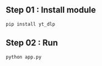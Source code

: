 <h2>Step 01 : Install module </h2>
<code>pip install yt_dlp</code>
<h2>Step 02 : Run</h2>
<code>python app.py</code>
